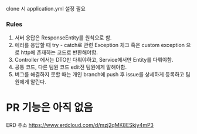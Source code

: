 clone 시 application.yml 설정 필요

### Rules
1. 서버 응답은 ResponseEntity<ResponseDTO>를 원칙으로 함.
2. 에러를 응답할 때 try - catch로 관련 Exception 체크 혹은 custom exception 으로 http에 존재하는 코드로 반환해야함.
3. Controller 에서는 DTO만 다뤄야하고, Service에서만 Entity를 다뤄야함.
4. 공통 코드, 다른 팀원 코드 edit전 팀원에게 말해야함.
5. 버그를 해결하지 못할 때는 개인 branch에 push 후 issue를 상세하게 등록하고 팀원에게 알린다.

# PR 기능은 아직 없음

ERD 주소
https://www.erdcloud.com/d/mzj2qMK8ESkjy4mP3
